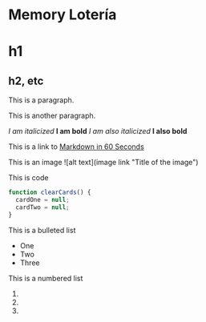 # Memory Lotería

# h1

## h2, etc

This is a paragraph.

This is another paragraph.

_I am italicized_ **I am bold**
_I am also italicized_ **I also bold**

This is a link to [Markdown in 60 Seconds](https://www.youtube.com/shorts/4z0l5Kl2Q6E)

This is an image ![alt text](image link "Title of the image")

This is code

```javascript
function clearCards() {
  cardOne = null;
  cardTwo = null;
}
```

This is a bulleted list

- One
- Two
- Three

This is a numbered list

1.
2.
3.
